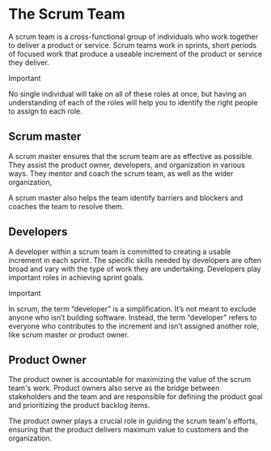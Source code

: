 # The Scrum Team

A scrum team is a cross-functional group of individuals who work together to deliver a product or service. Scrum teams work in sprints, short periods of focused work that produce a useable increment of the product or service they deliver. 

> [!IMPORTANT]
> No single individual will take on all of these roles at once, but having an understanding of each of the roles will help you to identify the right people to assign to each role.

## Scrum master

A scrum master ensures that the scrum team are as effective as possible. They assist the product owner, developers, and organization in various ways. They mentor and coach the scrum team, as well as the wider organization,

A scrum master also helps the team identify barriers and blockers and coaches the team to resolve them.

## Developers

A developer within a scrum team is committed to creating a usable increment in each sprint. The specific skills needed by developers are often broad and vary with the type of work they are undertaking. Developers play important roles in achieving sprint goals.

>[!IMPORTANT]
>In scrum, the term “developer” is a simplification. It’s not meant to exclude anyone who isn’t building software. Instead, the term “developer” refers to everyone who contributes to the increment and isn’t assigned another role, like scrum master or product owner.

## Product Owner

The product owner is accountable for maximizing the value of the scrum team's work. Product owners also serve as the bridge between stakeholders and the team and are responsible for defining the product goal and prioritizing the product backlog items.

The product owner plays a crucial role in guiding the scrum team's efforts, ensuring that the product delivers maximum value to customers and the organization.